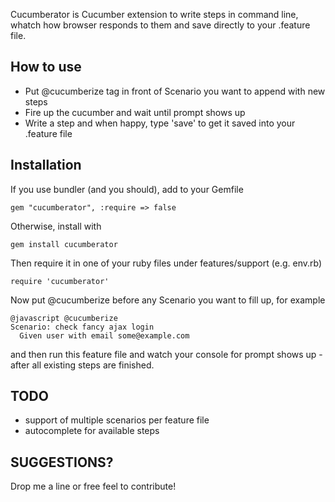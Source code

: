 Cucumberator is Cucumber extension to write steps in command line, whatch how browser responds to them and save directly to your .feature file.

## How to use

* Put @cucumberize tag in front of Scenario you want to append with new steps
* Fire up the cucumber and wait until prompt shows up
* Write a step and when happy, type 'save' to get it saved into your .feature file

## Installation

If you use bundler (and you should), add to your Gemfile
	
	gem "cucumberator", :require => false
		
Otherwise, install with
	
	gem install cucumberator

Then require it in one of your ruby files under features/support (e.g. env.rb)
	
	require 'cucumberator'

Now put @cucumberize before any Scenario you want to fill up, for example

	@javascript @cucumberize
	Scenario: check fancy ajax login
      Given user with email some@example.com

and then run this feature file and watch your console for prompt shows up - after all existing steps are finished.

## TODO

* support of multiple scenarios per feature file
* autocomplete for available steps

## SUGGESTIONS?

Drop me a line or free feel to contribute!